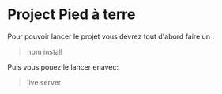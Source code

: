 # Project Pied à terre

Pour pouvoir lancer le projet vous devrez tout d'abord faire un :

> npm install

Puis vous pouez le lancer enavec:

>  live server

<!--stackedit_data:
eyJoaXN0b3J5IjpbLTk3MDE0ODk3MCwxMTIwMDQ5Mzg5LDkzNj
I1ODYzMCwtMjA4ODc0NjYxMl19
-->